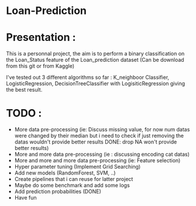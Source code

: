 # Loan-Prediction

# Presentation :

This is a personnal project, the aim is to perform a binary classification on the Loan_Status feature of the Loan_prediction dataset (Can be download from this git or from Kaggle)

I've tested out 3 different algorithms so far : K_neighboor Classifier, LogisticRegression, DecisionTreeClassifier with LogisiticRegression giving the best result.

# TODO :

- More data pre-processing (ie: Discuss missing value, for now num datas were changed by their median but i need to check if just removing the datas wouldn't provide better results  DONE: drop NA won't provide better results)
- More and more data pre-processing (ie : discussing encoding cat datas)
- More and more and more data pre-processing (ie: Feature selection)
- Hyper parameter tuning (Implement Grid Searching)
- Add new models (RandomForest, SVM, ..)
- Create pipelines that i can reuse for latter project
- Maybe do some benchmark and add some logs
- Add prediction probabilities (DONE)
- Have fun


